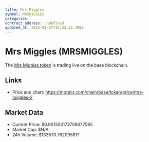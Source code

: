 ```yaml
---
title: Mrs Miggles
symbol: MRSMIGGLES
categories: 
contract_address: undefined
updated_at: 2025-01-27T14:32:32.309Z
---
```


# Mrs Miggles (MRSMIGGLES)
The [Mrs Miggles token](https://moralis.com/chain/base/token/price/mrs-miggles-2) is trading live on the base blockchain.

## Links
- Price and chart: https://moralis.com/chain/base/token/price/mrs-miggles-2

## Market Data
- Current Price: $0.001303173706877595
- Market Cap: $N/A
- 24h Volume: $133570.762095817
